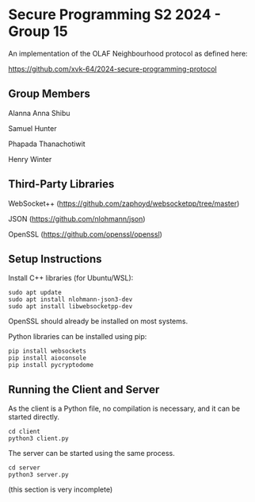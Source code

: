 # Secure Programming S2 2024 - Group 15

An implementation of the OLAF Neighbourhood protocol as defined here:

https://github.com/xvk-64/2024-secure-programming-protocol

## Group Members
Alanna Anna Shibu

Samuel Hunter

Phapada Thanachotiwit

Henry Winter

## Third-Party Libraries
WebSocket++ (https://github.com/zaphoyd/websocketpp/tree/master)

JSON (https://github.com/nlohmann/json)

OpenSSL (https://github.com/openssl/openssl)

## Setup Instructions
Install C++ libraries (for Ubuntu/WSL):

```
sudo apt update
sudo apt install nlohmann-json3-dev 
sudo apt install libwebsocketpp-dev
```

OpenSSL should already be installed on most systems.

Python libraries can be installed using pip:

```
pip install websockets
pip install aioconsole
pip install pycryptodome
```

## Running the Client and Server
As the client is a Python file, no compilation is necessary, and it can be started directly.

```
cd client
python3 client.py
```

The server can be started using the same process.

```
cd server
python3 server.py
```

(this section is very incomplete)
